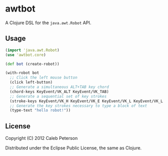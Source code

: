 # awtbot

A Clojure DSL for the `java.awt.Robot` API.

## Usage

```clojure
(import 'java.awt.Robot)
(use 'awtbot.core)

(def bot (create-robot))

(with-robot bot
  ;; Click the left mouse button
  (click left-button)
  ;; Generate a simultaneous ALT+TAB key chord
  (chord-keys KeyEvent/VK_ALT KeyEvent/VK_TAB)
  ;; Generate a sequential set of key strokes
  (stroke-keys KeyEvent/VK_H KeyEvent/VK_E KeyEvent/VK_L KeyEvent/VK_L KeyEvent/VK_O)
  ;; Generate the key strokes necessary to type a block of text
  (type-text "hello robot!"))
```
  

## License

Copyright (C) 2012 Caleb Peterson

Distributed under the Eclipse Public License, the same as Clojure.
